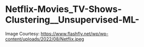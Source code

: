 # Netflix-Movies_TV-Shows-Clustering__Unsupervised-ML-
Image Courtesy: https://www.flashfly.net/wp/wp-content/uploads/2022/08/Netflix.jpeg
